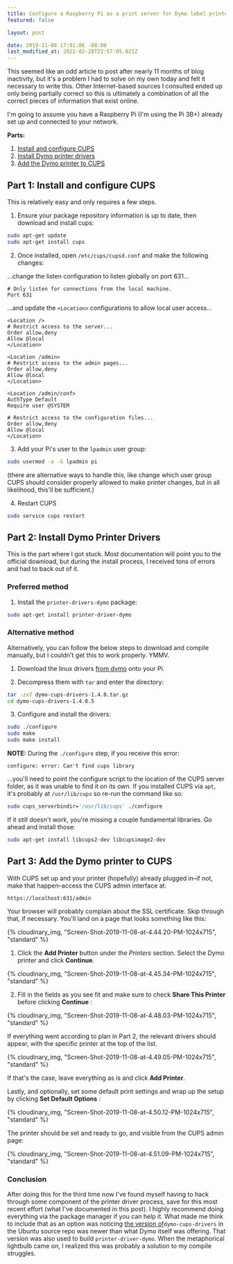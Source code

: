 ```yaml
---
title: Configure a Raspberry Pi as a print server for Dymo label printers
featured: false

layout: post

date: 2019-11-08 17:01:06 -08:00
last_modified_at: 2022-02-28T22:57:05.021Z
---
```


This seemed like an odd article to post after nearly 11 months of blog inactivity, but it's a problem I had to solve on my own today and felt it necessary to write this. Other Internet-based sources I consulted ended up only being partially correct so this is ultimately a combination of all the correct pieces of information that exist online.

I'm going to assume you have a Raspberry Pi (I'm using the Pi 3B+) already set up and connected to your network.

**Parts:**

1. [Install and configure CUPS](#part1)
2. [Install Dymo printer drivers](#part2)
3. [Add the Dymo printer to CUPS](#part3)

## Part 1: Install and configure CUPS

This is relatively easy and only requires a few steps.

1. Ensure your package repository information is up to date, then download and install cups:

```sh
sudo apt-get update
sudo apt-get install cups
```

2. Once installed, open `/etc/cups/cupsd.conf` and make the following changes:

…change the listen configuration to listen globally on port 631…

```
# Only listen for connections from the local machine.
Port 631
```

…and update the `<Location>` configurations to allow local user access…

```
<Location />
# Restrict access to the server...
Order allow,deny
Allow @local
</Location>

<Location /admin>
# Restrict access to the admin pages...
Order allow,deny
Allow @local
</Location>

<Location /admin/conf>
AuthType Default
Require user @SYSTEM

# Restrict access to the configuration files...
Order allow,deny
Allow @local
</Location>
```

3. Add your Pi's user to the `lpadmin` user group:

```sh
sudo usermod -a -G lpadmin pi
```

(there are alternative ways to handle this, like change which user group CUPS should consider properly allowed to make printer changes, but in all likelihood, this'll be sufficient.)

4. Restart CUPS

```sh
sudo service cups restart
```

## Part 2: Install Dymo Printer Drivers

This is the part where I got stuck. Most documentation will point you to the official download, but during the install process, I received tons of errors and had to back out of it.

### Preferred method

1. Install the `printer-drivers-dymo` package:

```sh
sudo apt-get install printer-driver-dymo
```

### Alternative method

Alternatively, you can follow the below steps to download and compile manually, but I couldn't get this to work properly. YMMV.

1. Download the linux drivers [from dymo](https://www.dymo.com/en-US/dymo-label-sdk-cups-linux-p?storeId=20051&catalogId=10551) onto your Pi.

2. Decompress them with `tar` and enter the directory:

```sh
tar -zxf dymo-cups-drivers-1.4.0.tar.gz
cd dymo-cups-drivers-1.4.0.5
```

3. Configure and install the drivers:

```sh
sudo ./configure
sudo make
sudo make install
```

**NOTE:** During the `./configure` step, if you receive this error:

```
configure: error: Can't find cups library
```

…you'll need to point the configure script to the location of the CUPS server folder, as it was unable to find it on its own. If you installed CUPS via `apt`, it's probably at `/usr/lib/cups` so re-run the command like so:

```sh
sudo cups_serverbindir='/usr/lib/cups' ./configure
```

If it _still_ doesn't work, you're missing a couple fundamental libraries. Go ahead and install those:

```sh
sudo apt-get install libcups2-dev libcupsimage2-dev
```

## Part 3: Add the Dymo printer to CUPS

With CUPS set up and your printer (hopefully) already plugged in–if not, make that happen–access the CUPS admin interface at:

```
https://localhost:631/admin
```

Your browser will probably complain about the SSL certificate. Skip through that, if necessary. You'll land on a page that looks something like this:

{% cloudinary_img, "Screen-Shot-2019-11-08-at-4.44.20-PM-1024x715", "standard" %}

1. Click the **Add Printer** button under the _Printers_ section. Select the Dymo printer and click **Continue**.

{% cloudinary_img, "Screen-Shot-2019-11-08-at-4.45.34-PM-1024x715", "standard" %}

2. Fill in the fields as you see fit and make sure to check **Share This Printer** before clicking **Continue** :

{% cloudinary_img, "Screen-Shot-2019-11-08-at-4.48.03-PM-1024x715", "standard" %}

If everything went according to plan in Part 2, the relevant drivers should appear, with the specific printer at the top of the list.

{% cloudinary_img, "Screen-Shot-2019-11-08-at-4.49.05-PM-1024x715", "standard" %}

If that's the case, leave everything as is and click **Add Printer**.

Lastly, and optionally, set some default print settings and wrap up the setup by clicking **Set Default Options** :

{% cloudinary_img, "Screen-Shot-2019-11-08-at-4.50.12-PM-1024x715", "standard" %}

The printer should be set and ready to go, and visible from the CUPS admin page:

{% cloudinary_img, "Screen-Shot-2019-11-08-at-4.51.09-PM-1024x715", "standard" %}

### Conclusion

After doing this for the third time now I've found myself having to hack through some component of the printer driver process, save for this most recent effort (what I've documented in this post). I highly recommend doing everything via the package manager if you can help it. What made me think to include that as an option was noticing [the version of](https://launchpad.net/ubuntu/+source/dymo-cups-drivers/1.4.0-8)`dymo-cups-drivers` in the Ubuntu source repo was newer than what Dymo itself was offering. That version was also used to build `printer-driver-dymo`. When the metaphorical lightbulb came on, I realized this was probably a solution to my compile struggles.

